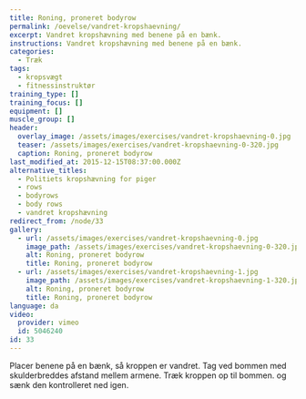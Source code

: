 ```yaml
---
title: Roning, proneret bodyrow
permalink: /oevelse/vandret-kropshaevning/
excerpt: Vandret kropshævning med benene på en bænk.
instructions: Vandret kropshævning med benene på en bænk.
categories:
  - Træk
tags:
  - kropsvægt
  - fitnessinstruktør
training_type: []
training_focus: []
equipment: []
muscle_group: []
header:
  overlay_image: /assets/images/exercises/vandret-kropshaevning-0.jpg
  teaser: /assets/images/exercises/vandret-kropshaevning-0-320.jpg
  caption: Roning, proneret bodyrow
last_modified_at: 2015-12-15T08:37:00.000Z
alternative_titles:
  - Politiets kropshævning for piger
  - rows
  - bodyrows
  - body rows
  - vandret kropshævning
redirect_from: /node/33
gallery:
  - url: /assets/images/exercises/vandret-kropshaevning-0.jpg
    image_path: /assets/images/exercises/vandret-kropshaevning-0-320.jpg
    alt: Roning, proneret bodyrow
    title: Roning, proneret bodyrow
  - url: /assets/images/exercises/vandret-kropshaevning-1.jpg
    image_path: /assets/images/exercises/vandret-kropshaevning-1-320.jpg
    alt: Roning, proneret bodyrow
    title: Roning, proneret bodyrow
language: da
video:
  provider: vimeo
  id: 5046240
id: 33
---
```


Placer benene på en bænk, så kroppen er vandret. Tag ved bommen med skulderbreddes afstand mellem armene. Træk kroppen op til bommen. og sænk den kontrolleret ned igen.
